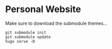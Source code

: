# Personal Website

Make sure to download the submodule themes...

```
git submodule init
git submodule update
hugo serve -D
```